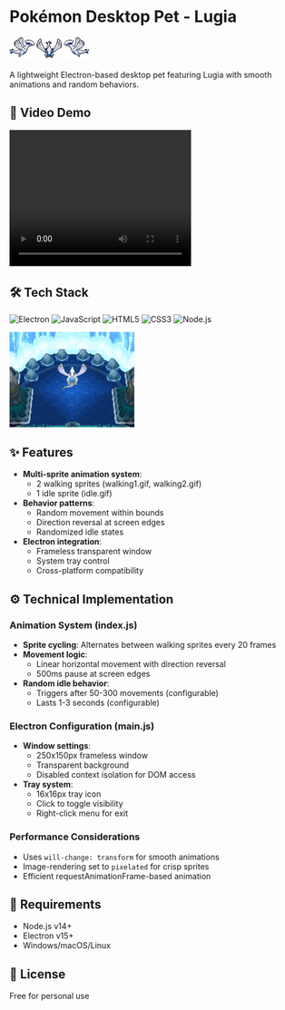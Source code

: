 # Pokémon Desktop Pet - Lugia

![Lugia Walking 1](assets/walking1.gif) ![Lugia Idle](assets/idle.gif) ![Lugia Walking 2](assets/walking2.gif)

A lightweight Electron-based desktop pet featuring Lugia with smooth animations and random behaviors.

## 🎥 Video Demo

<video width="320" height="240" controls>
  <source src="assets/lugia-demo.mp4" type="video/mp4">
  Your browser does not support the video tag.
</video>

## 🛠 Tech Stack

![Electron](https://img.shields.io/badge/Electron-2B2E3A?style=for-the-badge&logo=electron&logoColor=white)
![JavaScript](https://img.shields.io/badge/JavaScript-ES6+-F7DF1E?style=for-the-badge&logo=javascript&logoColor=black)
![HTML5](https://img.shields.io/badge/HTML5-E34F26?style=for-the-badge&logo=html5&logoColor=white)
![CSS3](https://img.shields.io/badge/CSS3-1572B6?style=for-the-badge&logo=css3&logoColor=white)
![Node.js](https://img.shields.io/badge/Node.js-14+-339933?style=for-the-badge&logo=node.js&logoColor=white)

![Lugia Idle](assets/lugia-pokemon.gif)

## ✨ Features

- **Multi-sprite animation system**:
  - 2 walking sprites (walking1.gif, walking2.gif)
  - 1 idle sprite (idle.gif)
- **Behavior patterns**:
  - Random movement within bounds
  - Direction reversal at screen edges
  - Randomized idle states
- **Electron integration**:
  - Frameless transparent window
  - System tray control
  - Cross-platform compatibility

## ⚙️ Technical Implementation

### Animation System (index.js)

- **Sprite cycling**: Alternates between walking sprites every 20 frames
- **Movement logic**:
  - Linear horizontal movement with direction reversal
  - 500ms pause at screen edges
- **Random idle behavior**:
  - Triggers after 50-300 movements (configurable)
  - Lasts 1-3 seconds (configurable)

### Electron Configuration (main.js)

- **Window settings**:
  - 250x150px frameless window
  - Transparent background
  - Disabled context isolation for DOM access
- **Tray system**:
  - 16x16px tray icon
  - Click to toggle visibility
  - Right-click menu for exit

### Performance Considerations

- Uses `will-change: transform` for smooth animations
- Image-rendering set to `pixelated` for crisp sprites
- Efficient requestAnimationFrame-based animation

## 📌 Requirements

- Node.js v14+
- Electron v15+
- Windows/macOS/Linux

## 📜 License

Free for personal use

